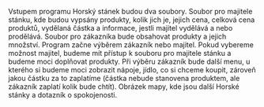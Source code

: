 Vstupem programu Horský stánek budou dva soubory. Soubor pro majitele stánku, kde budou vypsány produkty, kolik jich je, jejich cena, celková cena produktů, vydělaná částka a informace, jestli majitel vydělává a nebo prodělává. Soubor pro zákazníka bude obsahovat produkty a jejich množství. Program začne výběrem zákazník nebo majitel. Pokud vybereme možnost majitel, budeme mít přístup k souboru pro majitele stánku a budeme moci doplňovat produkty. Při výběru zákazník bude další menu, u kterého si budeme moci zobrazit nápoje, jídlo, co si chceme koupit, zároveň jakou částku za to zaplatíme (částka nebude stanovena produktem, ale zákazník zaplatí kolik bude chtít). Obrázek mapy, kde jsou další Horské stánky a dotazník o spokojenosti. 
